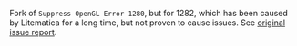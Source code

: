 Fork of `Suppress OpenGL Error 1280`, but for 1282, which has been caused by Litematica for a long time, but not proven to cause issues. See [original issue report](https://github.com/maruohon/litematica/issues/582).
